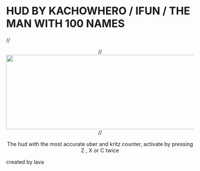 # HUD BY KACHOWHERO / IFUN / THE MAN WITH 100 NAMES

//<p align="center">
//    <img width="782" height="200" src="https://i.imgur.com/HVyxIC3.png">
//</p>

  <p align="center">
    The hud with the most accurate uber and kritz counter, activate by pressing Z , X or C twice
  </p>

created by lava
